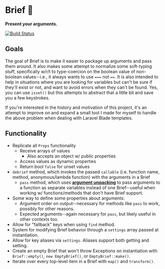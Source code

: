 # Brief 📂
**Present your arguments.**

[![Build Status](https://travis-ci.org/alwaysblank/brief.svg?branch=master)](https://travis-ci.org/alwaysblank/brief)

## Goals
The goal of Brief is to make it easier to package up arguments and pass them around. It also makes some attempt to normalize some soft-typing stuff, specifically w/r/t to type-coercion on the boolean value of non-boolean values--i.e., it always wants to use `===` not `==`. It is also intended to help in situations where you are looking for variables but can't be sure if they'll exist or not, and want to avoid errors when they can't be found. Yes, you can use `isset()` but this attempts to abstract that a little bit and save you a few keystrokes.

If you're interested in the history and motivation of this project, it's an attempt to improve on and expand a small tool I made for myself to handle the above problem when dealing with Laravel Blade templates.

## Functionality

- Replicate all `Props` functionality 
    - Receive arrays of values
        - Also accepts an object w/ public properties
    - Access values as dynamic properties
    - Return bool `false` for unset values
- `debrief` method, which invokes the passed `callable` (i.e. function name, method, anonymous/lambda function) with the arguments in a Brief
    - `pass` method, which uses **[argument unpacking](https://secure.php.net/manual/en/migration56.new-features.php#migration56.new-features.splat)** to pass arguments to a function as separate variables instead of one Brief--useful when working w/ functions/methods that don't have Brief support.
- Some way to define some properties about arguments:
    - Argument order on output--necessary for methods like `pass` to work, possibly for other reasons.
    - Expected arguments--again necessary for `pass`, but likely useful in other contexts too.
- Allow for "fallback" keys when using `find` method.
- System for modifying Brief behavior through a `settings` array passed at instantiation.
- Allow for key aliases via `settings`. Aliases support both getting and setting.
- Create an empty Brief that won't throw Exceptions on instantiation with `Brief::empty()`, `new EmptyBrief()`, or `EmptyBrief::make()`.
- Iterate over every top-level item in a Brief with `map()` and `transform()`.
